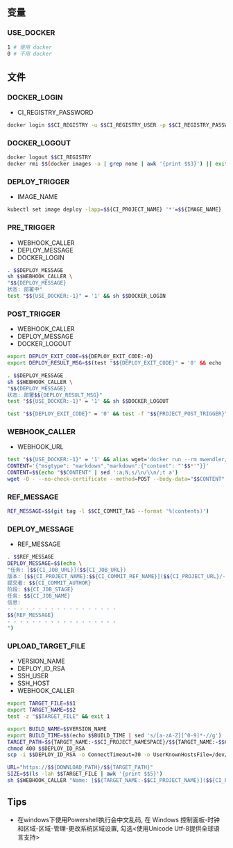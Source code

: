 ## 变量

### USE_DOCKER
```bash
1 # 使用 docker
0 # 不用 docker
```

## 文件

### DOCKER_LOGIN
- CI_REGISTRY_PASSWORD
```bash
docker login $$CI_REGISTRY -u $$CI_REGISTRY_USER -p $$CI_REGISTRY_PASSWORD
```

### DOCKER_LOGOUT
```bash
docker logout $$CI_REGISTRY
docker rmi $$(docker images -a | grep none | awk '{print $$3}') || exit 0
```

### DEPLOY_TRIGGER
- IMAGE_NAME
```bash
kubectl set image deploy -lapp=$${CI_PROJECT_NAME} '*'=$${IMAGE_NAME}
```

### PRE_TRIGGER
- WEBHOOK_CALLER
- DEPLOY_MESSAGE
- DOCKER_LOGIN
```bash
. $$DEPLOY_MESSAGE
sh $$WEBHOOK_CALLER \
"$${DEPLOY_MESSAGE}
状态: 部署中"
test "$${USE_DOCKER:-1}" = '1' && sh $$DOCKER_LOGIN
```

### POST_TRIGGER
- WEBHOOK_CALLER
- DEPLOY_MESSAGE
- DOCKER_LOGOUT
```bash
export DEPLOY_EXIT_CODE=$${DEPLOY_EXIT_CODE:-0}
export DEPLOY_RESULT_MSG=$$(test "$${DEPLOY_EXIT_CODE}" = '0' && echo '成功' || echo '失败')

. $$DEPLOY_MESSAGE
sh $$WEBHOOK_CALLER \
"$${DEPLOY_MESSAGE}
状态: 部署$${DEPLOY_RESULT_MSG}"
test "$${USE_DOCKER:-1}" = '1' && sh $$DOCKER_LOGOUT

test "$${DEPLOY_EXIT_CODE}" = '0' && test -f "$${PROJECT_POST_TRIGGER}" && sh "$${PROJECT_POST_TRIGGER}" || :
```

### WEBHOOK_CALLER
- WEBHOOK_URL
```bash
test "$${USE_DOCKER:-1}" = '1' && alias wget='docker run --rm mwendler/wget'
CONTENT='{"msgtype": "markdown","markdown":{"content": "'$$*'"}}'
CONTENT=$$(echo "$$CONTENT" | sed ':a;N;s/\n/\\n/;t a')
wget -O - --no-check-certificate --method=POST --body-data="$$CONTENT" $$WEBHOOK_URL
```

### REF_MESSAGE
```bash
REF_MESSAGE=$$(git tag -l $$CI_COMMIT_TAG --format '%(contents)')
```

### DEPLOY_MESSAGE
- REF_MESSAGE
```bash
. $$REF_MESSAGE
DEPLOY_MESSAGE=$$(echo \
"任务: [$${CI_JOB_URL}]($${CI_JOB_URL})
版本: [$${CI_PROJECT_NAME}:$${CI_COMMIT_REF_NAME}]($${CI_PROJECT_URL}/-/tree/$${CI_COMMIT_REF_NAME})
提交者: $${CI_COMMIT_AUTHOR}
阶段: $${CI_JOB_STAGE}
任务: $${CI_JOB_NAME}
信息:
- - - - - - - - - - - - - - - - - -
$${REF_MESSAGE}
- - - - - - - - - - - - - - - - - -
")
```

### UPLOAD_TARGET_FILE
- VERSION_NAME
- DEPLOY_ID_RSA
- SSH_USER
- SSH_HOST
- WEBHOOK_CALLER
```bash
export TARGET_FILE=$$1
export TARGET_NAME=$$2
test -z "$$TARGET_FILE" && exit 1

export BUILD_NAME=$$VERSION_NAME
export BUILD_TIME=$$(echo $$BUILD_TIME | sed 's/[a-zA-Z][^0-9]*-//g')
TARGET_PATH=$${TARGET_NAME:-$$CI_PROJECT_NAMESPACE}/$${TARGET_NAME:-$$CI_PROJECT_NAME}-$${CI_JOB_NAME}-$${BUILD_NAME}.$${TARGET_FILE##*.}
chmod 400 $$DEPLOY_ID_RSA
scp -i $$DEPLOY_ID_RSA -o ConnectTimeout=30 -o UserKnownHostsFile=/dev/null -o StrictHostKeyChecking=no -P 2222 $$TARGET_FILE $${SSH_USER}@$${SSH_HOST}:~/upload/$$TARGET_PATH

URL="https://$${DOWNLOAD_PATH}/$${TARGET_PATH}"
SIZE=$$(ls -lah $$TARGET_FILE | awk '{print $$5}')
sh $$WEBHOOK_CALLER "Name: [$${TARGET_NAME:-$$CI_PROJECT_NAME}]($${CI_PROJECT_URL}/-/tree/$${CI_COMMIT_REF_NAME})\nBuild: [$${CI_JOB_NAME}]($${CI_JOB_URL})\nURL: [$$URL]($$URL)\nSize: $${SIZE}"
```

## Tips

* 在windows下使用Powershell执行会中文乱码, 在 Windows 控制面板-时钟和区域-区域-管理-更改系统区域设置, 勾选<使用Unicode Utf-8提供全球语言支持>